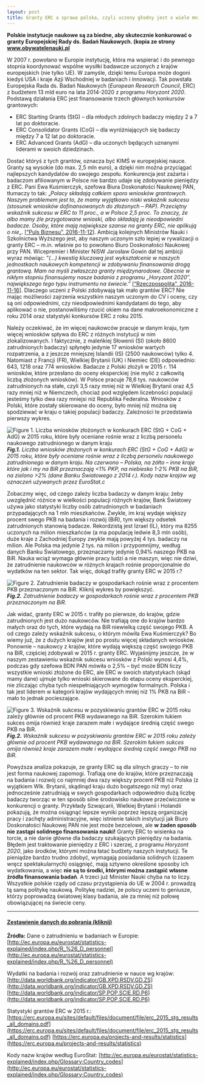 ```yaml
---
layout: post
title: Granty ERC a sprawa polska, czyli uczony głodny jest o wiele mniej płodny
---
```

**Polskie instytucje naukowe są za biedne, aby skutecznie konkurować o granty Europejskiej Rady ds. Badań Naukowych. (kopia ze strony www.obywatelenauki.pl**

W 2007 r. powołano w Europie instytucję, która ma  wspierać i do pewnego stopnia koordynować wspólne wysiłki badawcze  uczonych z krajów europejskich (nie tylko UE). W zamyśle, dzięki temu  Europa może dogoni kiedyś USA i kraje Azji Wschodniej w badaniach i  innowacji. Tak powstała Europejska Rada ds. Badań Naukowych (*European Research Council*, ERC) z budżetem 13 mld euro na lata 2014-2020 z programu *Horyzont 2020*. Podstawą działania ERC jest finansowanie trzech głównych konkursów grantowych:

- ERC Starting Grants (StG) – dla młodych zdolnych badaczy między 2 a 7 lat po doktoracie.
- ERC Consolidator Grants (CoG) – dla wyróżniających się badaczy między 7 a 12 lat po doktoracie.
- ERC Advanced Grants (AdG) – dla uczonych będących uznanymi liderami w swoich dziedzinach.

Dostać któryś z tych grantów, oznacza być KIMŚ w  europejskiej nauce. Granty są wysokie (do max. 2,5 mln euro), a dzięki  nim można przyciągać najlepszych kandydatów do swojego zespołu.  Konkurencja jest zażarta i badaczom afiliowanym w Polsce nie bardzo  udaje się zdobywanie pieniędzy z ERC. Pani Ewa Kuśmierczyk, szefowa  Biura Doskonałości Naukowej PAN, tłumaczy to tak: „*Polacy składają  całkiem sporo wniosków grantowych. Naszym problemem jest to, że mamy  wyjątkowo niski wskaźnik sukcesu (stosunek wniosków dofinansowanych do  złożonych – PAP). Przeciętny wskaźnik sukcesu w ERC to 11 proc., a w  Polsce 2,5 proc. To znaczy, że albo mamy źle przygotowane wnioski, albo  składają je nieodpowiedni badacze. Osoby, które mają największe szanse  na granty ERC, nie aplikują o nie*„. [[“Puls Biznesu”, 2016-11-12](http://www.pb.pl/4647375,17372)]. Ambicją kolejnych Ministrów Nauki i Szkolnictwa Wyższego jest, aby  naszym uczonym szło lepiej w rywalizacji o granty ERC – m.in. właśnie po to powołano Biuro Doskonałości Naukowej przy PAN. Wicepremier i  Minister NiSW Jarosław Gowin dał tej ambicji wyraz mówiąc: “*(…)  kwestią kluczową jest wykształcenie w naszych jednostkach naukowych  kompetencji w zdobywaniu finansowania drogą grantową. Mam na myśli  zwłaszcza granty międzynarodowe. Obecnie w nikłym stopniu finansujemy  nasze badania z programu „Horyzont 2020″, największego tego typu  instrumentu na świecie.*” [[“Rzeczpospolita”, 2016-11-16](http://www.rp.pl/Polityka/311169912-Jaroslaw-Gowin-Wiek-emerytalny-Jestem-sceptyczny.html)]. Dlaczego uczeni z Polski zdobywają tak mało grantów ERC? Nie mając  możliwości zajrzenia wszystkim naszym uczonym do CV i oceny, czy są oni  odpowiednimi, czy nieodpowiednimi kandydatami do tego, aby aplikować o  nie, postanowiliśmy rzucić okiem na dane makroekonomiczne z roku 2014  oraz statystyki konkursów ERC z roku 2015.

Należy oczekiwać, że im więcej naukowców pracuje w  danym kraju, tym więcej wniosków spływa do ERC z różnych instytucji w  nim zlokalizowanych. I faktycznie, z maleńkiej Słowenii (SI) (około 8600 zatrudnionych badaczy) spłynęło jedynie 17 wniosków wartych  rozpatrzenia, a z jeszcze mniejszej Islandii (IS) (2500 naukowców) tylko 4. Natomiast z Francji (FR), Wielkiej Brytanii (UK) i Niemiec (DE)  odpowiednio: 643, 1218 oraz 774 wniosków. Badacze z Polski złożyli w  2015 r. 114 wniosków, które przesłano do oceny eksperckiej (nie mylić z  całkowitą liczbą złożonych wniosków). W Polsce pracuje 78,6 tys.  naukowców zatrudnionych na stałe, czyli 3,5 razy mniej niż w Wielkiej  Brytanii oraz 4,5 razy mniej niż w Niemczech, chociaż pod względem  liczebności populacji jesteśmy tylko dwa razy mniejsi niż Republika  Federalna. Wniosków z Polski, które zostały skierowane do oceny, było  mniej niż można się spodziewać w kraju o takiej populacji badaczy.  Zależności te przedstawia pierwszy wykres.

![Figure 1. Liczba wniosków złożonych w konkurach ERC (StG + CoG + AdG) w 2015 roku, które były oceniane rośnie wraz z liczbą personelu naukowego zatrudnionego w danym kraju](/public/postPics/glodny_ryc_01.png)
***Fig.1.** Liczba wniosków złożonych w konkurach ERC (StG + CoG + AdG) w 2015 roku, które były oceniane rośnie wraz z liczbą personelu naukowego zatrudnionego w danym kraju. Na czerwono – Polska, na żółto – inne kraje które jak i my na BiR przeznaczają <1% PKP, na niebiesko 1-2% PKB na BiR, na zielono >2% (dane Banku Światowego z 2014 r.). Kody nazw krajów wg oznaczeń używanych przez EuroStat.c*

Zobaczmy więc, od czego zależy liczba badaczy w danym kraju: żeby  uwzględnić różnice w wielkości populacji różnych krajów, Bank Światowy  używa jako statystyki liczby osób zatrudnionych w badaniach  przypadających na 1 mln mieszkańców. Zwykle, im kraj wydaje większy  procent swego PKB na badania i rozwój (BiR), tym większy odsetek  zatrudnionych stanowią badacze. Rekordzistą jest Izrael (IL), który ma  8255 uczonych na milion mieszkańców (a ma populację ledwie 8,3 mln  osób), duże kraje z Zachodniej Europy zwykle mają powyżej 4 tys. badaczy na milion. Ale Polska ma jedynie 2 tys. na milion i przypomnijmy,  według danych Banku Światowego, przeznaczamy jedynie 0,94% naszego PKB  na BiR. Nauka wciąż wymaga głównie pracy ludzi a nie maszyn, więc nie  dziwi, że zatrudnienie naukowców w różnych krajach rośnie  proporcjonalnie do wydatków na ten sektor. Tak więc, dokąd trafiły  granty ERC w 2015 r.?

![Figure 2. Zatrudnienie badaczy w gospodarkach rośnie wraz z procentem PKB przeznaczonym na BiR. Kliknij wykres by powiększyć.](/public/postPics/glodny_ryc_02.png)
***Fig.2.** Zatrudnienie badaczy w gospodarkach rośnie wraz z procentem PKB przeznaczonym na BiR.*

Jak widać, granty ERC w 2015 r. trafiły po pierwsze, do krajów, gdzie  zatrudnionych jest dużo naukowców. Nie trafiają one do krajów bardzo  małych oraz do tych, które wydają na BiR niewielką część swojego PKB. A  od czego zależy wskaźnik sukcesu, o którym mówiła Ewa Kuśmierczyk? Bo  wiemy już, że z dużych krajów jest po prostu więcej składanych wniosków. Ponownie – naukowcy z krajów, które wydają większą część swojego PKB na BiR, częściej zdobywali w 2015 r. granty ERC. Wyjaśnijmy jeszcze, że w  naszym zestawieniu wskaźnik sukcesu wniosków z Polski wynosi 4,4%,  podczas gdy szefowa BDN PAN mówiła o 2,5% – być może BDN liczy wszystkie wnioski złożone do ERC, ale ERC w swoich statystykach (skąd mamy dane)  ujmuje tylko wnioski skierowane do etapu oceny eksperckiej, nie  zliczając chyba tych niespełniających wymogów formalnych. Polska i tak  jest liderem w kategorii krajów wydających mniej niż 1% PKB na BiR –  mało to jednak pocieszające.

![Figure 3. Wskaźnik sukcesu w pozyskiwaniu grantów ERC w 2015 roku zależy głównie  od procent PKB wydawanego na BiR. Szerokim łukiem sukces omija również  kraje zarazem małe i wydające średnią część swego PKB na BiR.](/public/postPics/glodny_ryc_03.png)
***Fig.2.** Wskaźnik sukcesu w pozyskiwaniu grantów ERC w 2015 roku zależy głównie  od procent PKB wydawanego na BiR. Szerokim łukiem sukces omija również  kraje zarazem małe i wydające średnią część swego PKB na BiR.*

Powyższa analiza pokazuje, ze granty ERC są dla silnych graczy – to nie  jest forma naukowej zapomogi. Trafiają one do krajów, które przeznaczają na badania i rozwój co najmniej dwa razy większy procent PKB niż Polska (z wyjątkiem Wlk. Brytanii, skądinąd kraju dużo bogatszego niż my) oraz jednocześnie zatrudniają w swych gospodarkach odpowiednio dużą liczbę  badaczy tworząc w ten sposób silne środowisko naukowe przećwiczone w  konkurencji o granty. Przykłady Szwajcarii, Wielkiej Brytanii i Holandii pokazują, że można osiągnąć lepsze wyniki poprzez lepszą organizację  pracy i zachęty administracyjne, więc istnienie takich instytucji jak  Biuro Doskonałości Naukowej PAN nie jest może bezcelowe, ale **w żaden sposób nie zastąpi solidnego finansowania nauki!** Granty ERC to wisienka na torcie, a nie danie główne dla badaczy szukających pieniędzy na badania. Błędem jest traktowanie pieniędzy z ERC i szerzej, z programu *Horyzont 2020*, jako środków, którymi można łatać budżety naszych instytucji. Te  pieniądze bardzo trudno zdobyć, wymagają posiadania solidnych (czasem  wręcz spektakularnych) osiągnięć, mają sztywno określone sposoby ich  wydatkowania, a więc **nie są to środki, którymi można zastąpić własne źródła finansowania badań**. A trzeci już Minister Nauki chyba na to liczy. Wszystkie polskie rządy  od czasu przystąpienia do UE w 2004 r. prowadzą tą samą politykę  naukową. Politykę nadziei, że polscy uczeni to geniusze, którzy  poprowadzą światowej klasy badania, ale za mniej niż połowę  obowiązującej na świecie ceny.

--------------------------------------------------------------------------------------------------------------------
#### **[Zestawienie danych do pobrania (kliknij)](https://bitbucket.org/pbentkowski/erc_2015_grants_stats)** 

**Źródła:**
 Dane o zatrudnieniu w badaniach w Europie:
 [http://ec.europa.eu/eurostat/statistics-explained/index.php/R_%26_D_personnel](http://ec.europa.eu/eurostat/statistics-explained/index.php/R_%26_D_personnel)

Wydatki na badania i rozwój oraz zatrudnienie w nauce wg krajów:
 [http://data.worldbank.org/indicator/GB.XPD.RSDV.GD.ZS](http://data.worldbank.org/indicator/GB.XPD.RSDV.GD.ZS)
 [http://data.worldbank.org/indicator/SP.POP.SCIE.RD.P6](http://data.worldbank.org/indicator/SP.POP.SCIE.RD.P6)

Statystyki grantów ERC w 2015 r.:
 [https://erc.europa.eu/sites/default/files/document/file/erc_2015_stg_results_all_domains.pdf](https://erc.europa.eu/sites/default/files/document/file/erc_2015_stg_results_all_domains.pdf)
 [https://erc.europa.eu/projects-and-results/statistics](https://erc.europa.eu/projects-and-results/statistics)

Kody nazw krajów według EuroStat:
 [http://ec.europa.eu/eurostat/statistics-explained/index.php/Glossary:Country_codes](http://ec.europa.eu/eurostat/statistics-explained/index.php/Glossary:Country_codes)
